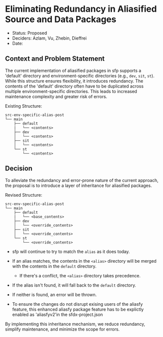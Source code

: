 # Eliminating Redundancy in Aliasified Source and Data Packages

* Status: Proposed
* Deciders: Azlam, Vu, Zhebin, Dieffrei
* Date:

## Context and Problem Statement

The current implementation of aliasified packages in sfp supports a 'default' directory and environment-specific directories (e.g., `dev`, `sit`, `st`). While this structure ensures flexibility, it introduces redundancy. The contents of the 'default' directory often have to be duplicated across multiple environment-specific directories. This leads to increased maintenance complexity and greater risk of errors.

Existing Structure:

```
src-env-specific-alias-post
└── main
    ├── default
    |   └── <contents>   
    ├── dev
    │   └── <contents>   
    ├── sit
    │   └── <contents>   
    └── st
        └── <contents>   
```

## Decision

To alleviate the redundancy and error-prone nature of the current approach, the proposal is to introduce a layer of inheritance for aliasified packages.

Revised Structure:

```
src-env-specific-alias-post
└── main
    ├── default
    |   └── <base_contents>   
    ├── dev
    │   └── <override_contents>   
    ├── sit
    │   └── <override_contents>   
    └── st
        └── <override_contents>   
```

- sfp will continue to try to match the `alias` as it does today.
- If an alias matches, the contents in the `<alias>` directory will be merged with the contents in the `default` directory.
    - If there's a conflict, the `<alias>` directory takes precedence.
- If the alias isn't found, it will fall back to the `default` directory.
- If neither is found, an error will be thrown.


- To ensure the changes do not disrupt exising users of the aliasfy feature, this enhanced aliasfy package feature has to be explictly enabled as 'aliasfyv2'in the sfdx-project.json


By implementing this inheritance mechanism, we reduce redundancy, simplify maintenance, and minimize the scope for errors.
